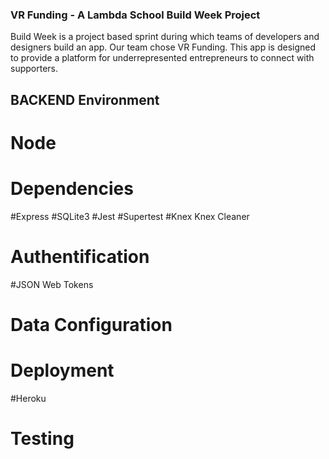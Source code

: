 ### VR Funding - A Lambda School Build Week Project

Build Week is a project based sprint during which teams of developers and designers build an app. Our team chose VR Funding. This app is designed to provide a platform for underrepresented entrepreneurs to connect with supporters.

## BACKEND Environment

# Node

# Dependencies
#Express
#SQLite3
#Jest
#Supertest
#Knex Knex Cleaner

# Authentification

#JSON Web Tokens

# Data Configuration

# Deployment
#Heroku

# Testing

